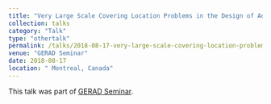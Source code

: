 ```yaml
---
title: "Very Large Scale Covering Location Problems in the Design of Advanced Metering Infrastructure"
collection: talks
category: "Talk"
type: "othertalk"
permalink: /talks/2018-08-17-very-large-scale-covering-location-problems-in-the-design-of-advanced-metering-infrastructure
venue: "GERAD Seminar"
date: 2018-08-17
location: " Montreal, Canada"
---
```


This talk was part of [GERAD Seminar](https://www.gerad.ca/en/events/1608).